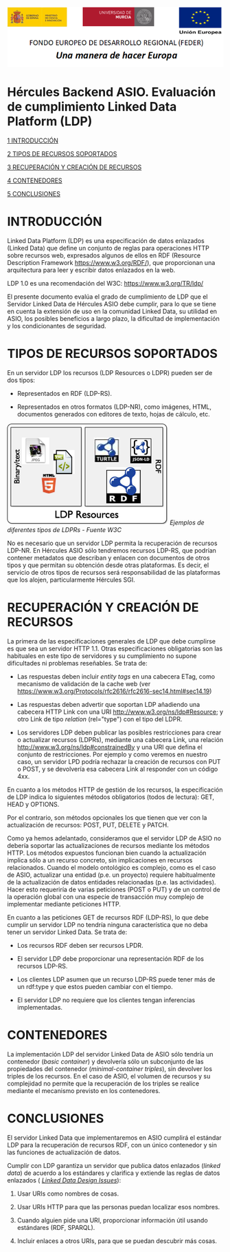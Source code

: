 ![](.//media/CabeceraDocumentosMD.png)

# Hércules Backend ASIO. Evaluación de cumplimiento Linked Data Platform (LDP)


[1 INTRODUCCIÓN](#introducción)

[2 TIPOS DE RECURSOS SOPORTADOS](#tipos-de-recursos-soportados)

[3 RECUPERACIÓN Y CREACIÓN DE RECURSOS](#recuperación-y-creación-de-recursos)

[4 CONTENEDORES](#contenedores)

[5 CONCLUSIONES](#conclusiones)

INTRODUCCIÓN
============

Linked Data Platform (LDP) es una especificación de datos enlazados
(Linked Data) que define un conjunto de reglas para operaciones HTTP
sobre recursos web, expresados algunos de ellos en RDF (Resource
Description Framework <https://www.w3.org/RDF/>), que proporcionan una
arquitectura para leer y escribir datos enlazados en la web.

LDP 1.0 es una recomendación del W3C: <https://www.w3.org/TR/ldp/>

El presente documento evalúa el grado de cumplimiento de LDP que el
Servidor Linked Data de Hércules ASIO debe cumplir, para lo que se tiene en
cuenta la extensión de uso en la comunidad Linked Data, su utilidad en
ASIO, los posibles beneficios a largo plazo, la dificultad de
implementación y los condicionantes de seguridad.

TIPOS DE RECURSOS SOPORTADOS
============================

En un servidor LDP los recursos (LDP Resources o LDPR) pueden ser de dos
tipos:

-   Representados en RDF (LDP-RS).

-   Representados en otros formatos (LDP-NR), como imágenes, HTML,
    documentos generados con editores de texto, hojas de cálculo, etc.

![](.//media/image2_LDP.png)
*Ejemplos de diferentes tipos de LDPRs - Fuente W3C*

No es necesario que un servidor LDP permita la recuperación de recursos
LDP-NR. En Hércules ASIO sólo tendremos recursos LDP-RS, que podrían
contener metadatos que describan y enlacen con documentos de otros tipos
y que permitan su obtención desde otras plataformas. Es decir, el
servicio de otros tipos de recursos será responsabilidad de las
plataformas que los alojen, particularmente Hércules SGI.

RECUPERACIÓN Y CREACIÓN DE RECURSOS
===================================

La primera de las especificaciones generales de LDP que debe cumplirse
es que sea un servidor HTTP 1.1. Otras especificaciones obligatorias son
las habituales en este tipo de servidores y su cumplimiento no supone
dificultades ni problemas reseñables. Se trata de:

-   Las respuestas deben incluir *entity tags* en una cabecera ETag,
    como mecanismo de validación de la cache web (ver
    <https://www.w3.org/Protocols/rfc2616/rfc2616-sec14.html#sec14.19>)

-   Las respuestas deben advertir que soportan LDP añadiendo una
    cabecera HTTP Link con una URI <http://www.w3.org/ns/ldp#Resource>;
    y otro Link de tipo *relation* (rel="type") con el tipo del LDPR.

-   Los servidores LDP deben publicar las posibles restricciones para
    crear o actualizar recursos (LDPRs), mediante una cabecera Link, una
    relación <http://www.w3.org/ns/ldp#constrainedBy> y una URI que
    defina el conjunto de restricciones. Por ejemplo y como veremos en
    nuestro caso, un servidor LPD podría rechazar la creación de
    recursos con PUT o POST, y se devolvería esa cabecera Link al
    responder con un código 4xx.

En cuanto a los métodos HTTP de gestión de los recursos, la
especificación de LDP indica lo siguientes métodos obligatorios (todos
de lectura): GET, HEAD y OPTIONS.

Por el contrario, son métodos opcionales los que tienen que ver con la
actualización de recursos: POST, PUT, DELETE y PATCH.

Como ya hemos adelantado, consideramos que el servidor LDP de ASIO no
debería soportar las actualizaciones de recursos mediante los métodos
HTTP. Los métodos expuestos funcionan bien cuando la actualización
implica sólo a un recurso concreto, sin implicaciones en recursos
relacionados. Cuando el modelo ontológico es complejo, como es el caso
de ASIO, actualizar una entidad (p.e. un proyecto) requiere
habitualmente de la actualización de datos entidades relacionadas (p.e.
las actividades). Hacer esto requeriría de varias peticiones (POST o
PUT) y de un control de la operación global con una especie de
transacción muy complejo de implementar mediante peticiones HTTP.

En cuanto a las peticiones GET de recursos RDF (LDP-RS), lo que debe
cumplir un servidor LDP no tendría ninguna característica que no deba
tener un servidor Linked Data. Se trata de:

-   Los recursos RDF deben ser recursos LPDR.

-   El servidor LDP debe proporcionar una representación RDF de los
    recursos LDP-RS.

-   Los clientes LDP asumen que un recurso LDP-RS puede tener más de un
    rdf:type y que estos pueden cambiar con el tiempo.

-   El servidor LDP no requiere que los clientes tengan inferencias
    implementadas.

CONTENEDORES
============

La implementación LDP del servidor Linked Data de ASIO sólo tendría un
contenedor (*basic* *container*) y devolvería sólo un subconjunto de las
propiedades del contenedor (*minimal-container triples*), sin devolver
los triples de los recursos. En el caso de ASIO, el volumen de recursos
y su complejidad no permite que la recuperación de los triples se
realice mediante el mecanismo previsto en los contenedores.

CONCLUSIONES
============

El servidor Linked Data que implementaremos en ASIO cumplirá el estándar
LDP para la recuperación de recursos RDF, con un único contenedor y sin
las funciones de actualización de datos.

Cumplir con LDP garantiza un servidor que publica datos enlazados
(*linked data*) de acuerdo a los estándares y clarifica y extiende las
reglas de datos enlazados ( [*Linked Data Design
Issues*](http://www.w3.org/DesignIssues/LinkedData.html)):

1.  Usar URIs como nombres de cosas.

2.  Usar URIs HTTP para que las personas puedan localizar esos nombres.

3.  Cuando alguien pide una URI, proporcionar información útil usando
    estándares (RDF, SPARQL).

4.  Incluir enlaces a otros URIs, para que se puedan descubrir más
    cosas.
